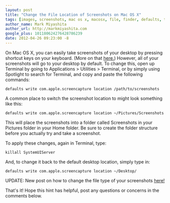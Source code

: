 ```yaml
---
layout: post
title: "Change the File Location of Screenshots on Mac OS X"
tags: [images, screenshots, mac os x, macosx, file, finder, defaults, terminal]
author_name: Mark Miyashita
author_url: http://markmiyashita.com
google_plus: 101180624276428786239
date: 2012-04-26 09:23:00 -8
---
```


On Mac OS X, you can easily take screenshots of your desktop by pressing shortcut keys on your keyboard. (More on that <a href="/how-to-measure-screen-elements-in-pixels/">here.</a>) However, all of your screenshots will go to your desktop by default. To change this, open up Terminal by going to Applications > Utilities > Terminal, or by simply using Spotlight to search for Terminal, and copy and paste the following commands:

    defaults write com.apple.screencapture location /path/to/screenshots
    
A common place to switch the screenshot location to might look something like this:

    defaults write com.apple.screencapture location ~/Pictures/Screenshots
    
This will place the screenshots into a folder called Screenshots in your Pictures folder in your Home folder. Be sure to create the folder structure before you actually try and take a screenshot.

To apply these changes, again in Terminal, type:

    killall SystemUIServer
    
And, to change it back to the default desktop location, simply type in:

    defaults write com.apple.screencapture location ~/Desktop/

UPDATE: New post on how to change the file type of your screenshots <a href="/change-file-type-of-screenshots-on-os-x/">here!</a>

That's it! Hope this hint has helpful, post any questions or concerns in the comments below.
